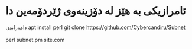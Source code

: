 # ئامرازیکی بە هێز لە دۆزینەوی ژێردۆمەین دا
دامەزاندن 
apt install perl
git clone https://github.com/Cybercandiru/Subnet
<br>
<br>
perl subnet.pm site.com
